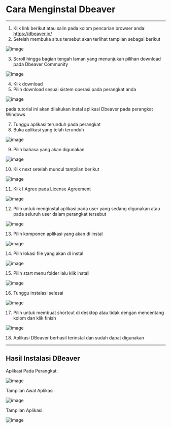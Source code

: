 # Cara Menginstal Dbeaver
___

1. Klik link berikut atau salin pada kolom pencarian browser anda: https://dbeaver.io/
2. Setelah membuka situs tersebut akan terlihat tampilan sebagai berikut
   
![image](https://github.com/ssyaqira/pertemuan1-basis-data/assets/148309532/1caca40b-2ddf-43d8-9c61-ff561a54b9a4)

3. Scroll hingga bagian tengah laman yang menunjukan pilihan download pada Dbeaver Community

![image](https://github.com/ssyaqira/pertemuan1-basis-data/assets/148309532/a0dfd4ae-aa48-4354-933f-824507220c3e)

4. Klik download
5. Pilih download sesuai sistem operasi pada perangkat anda

![image](https://github.com/ssyaqira/pertemuan1-basis-data/assets/148309532/d0393fab-4673-4901-a2a8-eee8ff58b307)

pada tutorial ini akan dilakukan instal aplikasi Dbeaver pada perangkat Windows

7. Tunggu aplikasi terunduh pada perangkat
8. Buka aplikasi yang telah terunduh

![image](https://github.com/ssyaqira/pertemuan1-basis-data/assets/148309532/c23fb0ce-a995-4eb2-93c2-4ec6b5515681)

9. Pilih bahasa yang akan digunakan

![image](https://github.com/ssyaqira/pertemuan1-basis-data/assets/148309532/73c0874c-6d84-43b8-a168-9c103e5cb44c)

10. Klik next setelah muncul tampilan berikut

![image](https://github.com/ssyaqira/pertemuan1-basis-data/assets/148309532/79c09626-f00e-46fb-ac67-1758f6ab7b18)

11. Klik I Agree pada License Agreement

![image](https://github.com/ssyaqira/pertemuan1-basis-data/assets/148309532/8e2a9062-b810-436c-a1e0-abdf867173b1)

12. Pilih untuk menginstal aplikasi pada user yang sedang digunakan atau pada seluruh user dalam perangkat tersebut

![image](https://github.com/ssyaqira/pertemuan1-basis-data/assets/148309532/d7fdcbb1-d3fc-454f-a823-975f7c0f879b)

13. Pilih komponen aplikasi yang akan di instal

![image](https://github.com/ssyaqira/pertemuan1-basis-data/assets/148309532/bb1b6e78-358b-4bab-91f0-471def0e6581)

14. Pilih lokasi file yang akan di instal

![image](https://github.com/ssyaqira/pertemuan1-basis-data/assets/148309532/10aa8718-b535-40e2-8eb7-cf71e1d4065f)

15. Pilih start menu folder lalu klik install

![image](https://github.com/ssyaqira/pertemuan1-basis-data/assets/148309532/88c888e5-3c07-45a2-9a16-b5aeb182961f)

16. Tunggu instalasi selesai

![image](https://github.com/ssyaqira/pertemuan1-basis-data/assets/148309532/ae928740-5e92-4b8e-81d6-04da1744ed0f)

17. Pilih untuk membuat shortcut di desktop atau tidak dengan mencentang kolom dan klik finish

![image](https://github.com/ssyaqira/pertemuan1-basis-data/assets/148309532/be277621-5613-40f4-8d83-90a8c21a71de)

18. Aplikasi DBeaver berhasil terinstal dan sudah dapat digunakan

___

## Hasil Instalasi DBeaver

Aplikasi Pada Perangkat:

![image](https://github.com/ssyaqira/pertemuan1-basis-data/assets/148309532/406b729e-2115-49c3-8cee-023e96c3c31e)

Tampilan Awal Aplikasi:

![image](https://github.com/ssyaqira/pertemuan1-basis-data/assets/148309532/c305efd1-958b-4eb0-a95f-c0cb5657241d)

Tampilan Aplikasi:

![image](https://github.com/ssyaqira/pertemuan1-basis-data/assets/148309532/9f2250a2-409e-4735-8070-bca497fad0aa)
